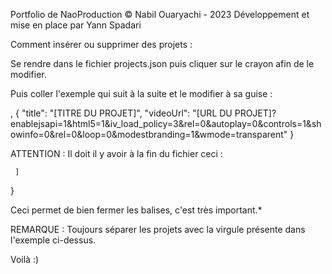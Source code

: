 Portfolio de NaoProduction © Nabil Ouaryachi - 2023
Développement et mise en place par Yann Spadari

Comment insérer ou supprimer des projets : 

Se rendre dans le fichier projects.json puis cliquer sur le crayon afin de le modifier.

Puis coller l'exemple qui suit à la suite et le modifier à sa guise : 

,
      {
        "title": "[TITRE DU PROJET]",
        "videoUrl": "[URL DU PROJET]?enablejsapi=1&amp;html5=1&amp;iv_load_policy=3&amp;rel=0&amp;autoplay=0&amp;controls=1&amp;showinfo=0&amp;rel=0&amp;loop=0&amp;modestbranding=1&amp;wmode=transparent"
      }
      
 ATTENTION : Il doit il y avoir à la fin du fichier ceci : 
 
     ]
  }
  
  Ceci permet de bien fermer les balises, c'est très important.*
  
  REMARQUE : Toujours séparer les projets avec la virgule présente dans l'exemple ci-dessus.
  
  Voilà :)
